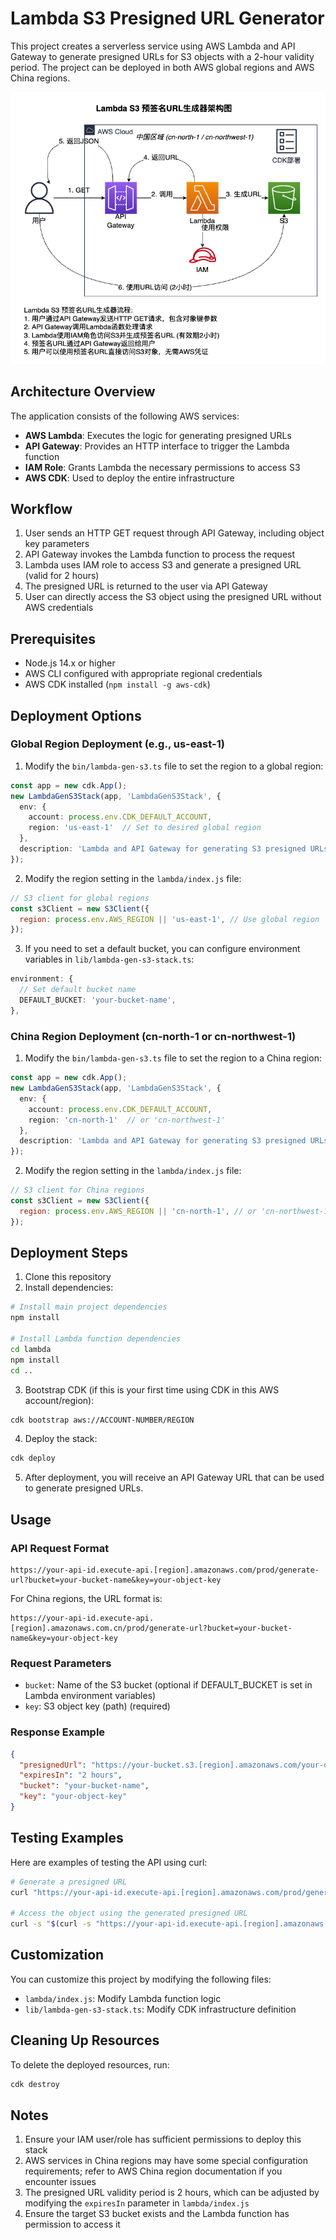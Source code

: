 # Lambda S3 Presigned URL Generator

This project creates a serverless service using AWS Lambda and API Gateway to generate presigned URLs for S3 objects with a 2-hour validity period. The project can be deployed in both AWS global regions and AWS China regions.

![Architecture Diagram](./images/arch.drawio.png)

## Architecture Overview

The application consists of the following AWS services:

- **AWS Lambda**: Executes the logic for generating presigned URLs
- **API Gateway**: Provides an HTTP interface to trigger the Lambda function
- **IAM Role**: Grants Lambda the necessary permissions to access S3
- **AWS CDK**: Used to deploy the entire infrastructure

## Workflow

1. User sends an HTTP GET request through API Gateway, including object key parameters
2. API Gateway invokes the Lambda function to process the request
3. Lambda uses IAM role to access S3 and generate a presigned URL (valid for 2 hours)
4. The presigned URL is returned to the user via API Gateway
5. User can directly access the S3 object using the presigned URL without AWS credentials

## Prerequisites

- Node.js 14.x or higher
- AWS CLI configured with appropriate regional credentials
- AWS CDK installed (`npm install -g aws-cdk`)

## Deployment Options

### Global Region Deployment (e.g., us-east-1)

1. Modify the `bin/lambda-gen-s3.ts` file to set the region to a global region:

```typescript
const app = new cdk.App();
new LambdaGenS3Stack(app, 'LambdaGenS3Stack', {
  env: { 
    account: process.env.CDK_DEFAULT_ACCOUNT, 
    region: 'us-east-1'  // Set to desired global region
  },
  description: 'Lambda and API Gateway for generating S3 presigned URLs',
});
```

2. Modify the region setting in the `lambda/index.js` file:

```javascript
// S3 client for global regions
const s3Client = new S3Client({
  region: process.env.AWS_REGION || 'us-east-1', // Use global region
});
```

3. If you need to set a default bucket, you can configure environment variables in `lib/lambda-gen-s3-stack.ts`:

```typescript
environment: {
  // Set default bucket name
  DEFAULT_BUCKET: 'your-bucket-name',
},
```

### China Region Deployment (cn-north-1 or cn-northwest-1)

1. Modify the `bin/lambda-gen-s3.ts` file to set the region to a China region:

```typescript
const app = new cdk.App();
new LambdaGenS3Stack(app, 'LambdaGenS3Stack', {
  env: { 
    account: process.env.CDK_DEFAULT_ACCOUNT, 
    region: 'cn-north-1'  // or 'cn-northwest-1'
  },
  description: 'Lambda and API Gateway for generating S3 presigned URLs',
});
```

2. Modify the region setting in the `lambda/index.js` file:

```javascript
// S3 client for China regions
const s3Client = new S3Client({
  region: process.env.AWS_REGION || 'cn-north-1', // or 'cn-northwest-1'
});
```

## Deployment Steps

1. Clone this repository
2. Install dependencies:

```bash
# Install main project dependencies
npm install

# Install Lambda function dependencies
cd lambda
npm install
cd ..
```

3. Bootstrap CDK (if this is your first time using CDK in this AWS account/region):

```bash
cdk bootstrap aws://ACCOUNT-NUMBER/REGION
```

4. Deploy the stack:

```bash
cdk deploy
```

5. After deployment, you will receive an API Gateway URL that can be used to generate presigned URLs.

## Usage

### API Request Format

```
https://your-api-id.execute-api.[region].amazonaws.com/prod/generate-url?bucket=your-bucket-name&key=your-object-key
```

For China regions, the URL format is:
```
https://your-api-id.execute-api.[region].amazonaws.com.cn/prod/generate-url?bucket=your-bucket-name&key=your-object-key
```

### Request Parameters

- `bucket`: Name of the S3 bucket (optional if DEFAULT_BUCKET is set in Lambda environment variables)
- `key`: S3 object key (path) (required)

### Response Example

```json
{
  "presignedUrl": "https://your-bucket.s3.[region].amazonaws.com/your-object-key?X-Amz-Algorithm=...",
  "expiresIn": "2 hours",
  "bucket": "your-bucket-name",
  "key": "your-object-key"
}
```

## Testing Examples

Here are examples of testing the API using curl:

```bash
# Generate a presigned URL
curl "https://your-api-id.execute-api.[region].amazonaws.com/prod/generate-url?key=example.txt"

# Access the object using the generated presigned URL
curl -s "$(curl -s "https://your-api-id.execute-api.[region].amazonaws.com/prod/generate-url?key=example.txt" | jq -r '.presignedUrl')"
```

## Customization

You can customize this project by modifying the following files:

- `lambda/index.js`: Modify Lambda function logic
- `lib/lambda-gen-s3-stack.ts`: Modify CDK infrastructure definition

## Cleaning Up Resources

To delete the deployed resources, run:

```bash
cdk destroy
```

## Notes

1. Ensure your IAM user/role has sufficient permissions to deploy this stack
2. AWS services in China regions may have some special configuration requirements; refer to AWS China region documentation if you encounter issues
3. The presigned URL validity period is 2 hours, which can be adjusted by modifying the `expiresIn` parameter in `lambda/index.js`
4. Ensure the target S3 bucket exists and the Lambda function has permission to access it
